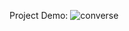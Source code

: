 Project Demo:
![converse](https://github.com/user-attachments/assets/585145c2-9316-4113-b882-11b922530366)
